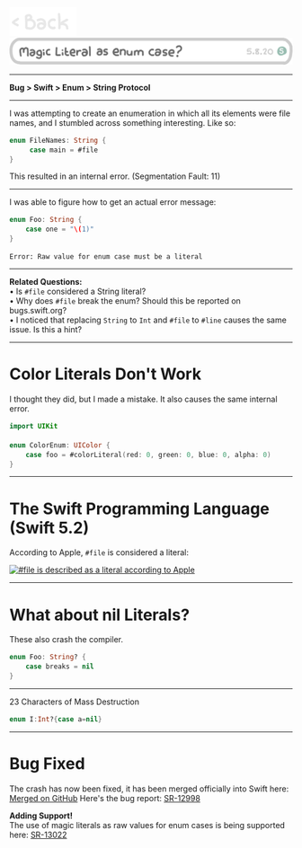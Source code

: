 <a href="https://jonnygamer.github.io/swift">
  <img alt="Back" src="/Images/Back.jpg" width="120">
</a><br>

<a href="https://jonnygamer.github.io/swift">
  <img alt="Back" src="/Images/swift/MagicLiteralAsEnumCase.png" width="600">
</a><br>

---

**Bug > Swift > Enum > String Protocol**

---

I was attempting to create an enumeration in which all its elements were file names, and I stumbled across something interesting. Like so:

```swift
enum FileNames: String {
     case main = #file
}
```

This resulted in an internal error. (Segmentation Fault: 11)

___
I was able to figure how to get an actual error message:

```swift
enum Foo: String {
    case one = "\(1)"
}
```

```Error: Raw value for enum case must be a literal```

___

**Related Questions:**<br>
 • Is ```#file``` considered a String literal?<br>
 • Why does ```#file``` break the enum? Should this be reported on bugs.swift.org?<br>
 • I noticed that replacing ```String``` to ```Int``` and ```#file``` to ```#line``` causes the same issue. Is this a hint?

___
# Color Literals Don't Work

I thought they did, but I made a mistake. It also causes the same internal error.
```swift
import UIKit

enum ColorEnum: UIColor {
    case foo = #colorLiteral(red: 0, green: 0, blue: 0, alpha: 0)
}
```
___

# The Swift Programming Language (Swift 5.2)
According to Apple, ```#file``` is considered a literal:

[![#file is described as a literal according to Apple][1]][1]


___

# What about nil Literals?

These also crash the compiler.

```swift
enum Foo: String? {
    case breaks = nil
}
```
___
23 Characters of Mass Destruction
```swift
enum I:Int?{case a=nil}
```
___

# Bug Fixed
The crash has now been fixed, it has been merged officially into Swift here: [Merged on GitHub][3]
Here's the bug report: [SR-12998][2]

**Adding Support!**<br>
The use of magic literals as raw values for enum cases is being supported here: [SR-13022][4]


  [1]: https://i.stack.imgur.com/Eitgf.png
  [2]: https://bugs.swift.org/browse/SR-12998?jql=project%20%3D%20SR%20AND%20issuetype%20%3D%20Bug
  [3]: https://github.com/apple/swift/pull/32364
  [4]: https://bugs.swift.org/browse/SR-13022
